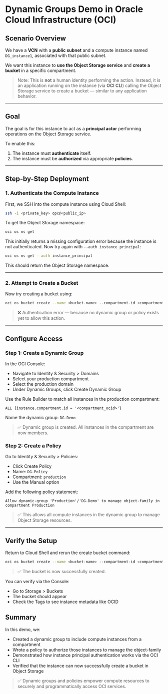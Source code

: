 # Dynamic Groups Demo in Oracle Cloud Infrastructure (OCI)

## Scenario Overview

We have a **VCN** with a **public subnet** and a compute instance named `DG_instance1`, associated with that public subnet.

We want this instance to **use the Object Storage service** and **create a bucket** in a specific compartment.

> Note: This is **not** a human identity performing the action. Instead, it is an application running on the instance (via **OCI CLI**) calling the Object Storage service to create a bucket — similar to any application behavior.

---

## Goal

The goal is for this instance to act as a **principal actor** performing operations on the Object Storage service.

To enable this:

1. The instance must **authenticate** itself.
2. The instance must be **authorized** via appropriate **policies**.

---

## Step-by-Step Deployment

### 1. **Authenticate the Compute Instance**
First, we SSH into the compute instance using Cloud Shell:

```bash
ssh -i <private_key> opc@<public_ip>
```

To get the Object Storage namespace:
```bash
oci os ns get
```

This initially returns a missing configuration error because the instance is not authenticated.
Now try again with `--auth instance_principal`:
```bash
oci os ns get --auth instance_principal
```
This should return the Object Storage namespace.

---

### 2. **Attempt to Create a Bucket**
Now try creating a bucket using:
```bash
oci os bucket create --name <bucket-name> --compartment-id <compartment-ocid> --auth instance_principal
```
> ❌ Authentication error — because no dynamic group or policy exists yet to allow this action.

---

## Configure Access
### **Step 1: Create a Dynamic Group**
In the OCI Console:
- Navigate to Identity & Security > Domains
- Select your production compartment
- Select the production domain
- Under Dynamic Groups, click Create Dynamic Group

Use the Rule Builder to match all instances in the production compartment:
```text
ALL {instance.compartment.id = '<compartment_ocid>'}
```
Name the dynamic group: `DG-Demo`
> ✅ Dynamic group is created. All instances in the compartment are now members.

### **Step 2: Create a Policy**
Go to Identity & Security > Policies:
- Click Create Policy
- Name: `DG-Policy`
- Compartment: `production`
- Use the Manual option

Add the following policy statement:
```text
Allow dynamic-group 'Production'/'DG-Demo' to manage object-family in compartment Production
```
> ✅ This allows all compute instances in the dynamic group to manage Object Storage resources.

---

## Verify the Setup
Return to Cloud Shell and rerun the create bucket command:
```bash
oci os bucket create --name <bucket-name> --compartment-id <compartment-ocid> --auth instance_principal
```
> ✅ The bucket is now successfully created.

You can verify via the Console:
- Go to Storage > Buckets
- The bucket should appear
- Check the Tags to see instance metadata like OCID

## Summary
In this demo, we:
- Created a dynamic group to include compute instances from a compartment
- Wrote a policy to authorize those instances to manage the object-family
- Demonstrated how instance principal authentication works via the OCI CLI
- Verified that the instance can now successfully create a bucket in Object Storage
> ✅ Dynamic groups and policies empower compute resources to securely and programmatically access OCI services.
